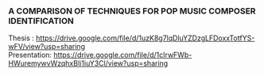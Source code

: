 ### A COMPARISON OF TECHNIQUES FOR POP MUSIC COMPOSER IDENTIFICATION

Thesis : https://drive.google.com/file/d/1uzK8g7lqDluYZDzgLFDoxxTotfYS-wFV/view?usp=sharing <br />
Presentation: https://drive.google.com/file/d/1cIrwFWb-HWuremywvWzqhxBIi1iuY3Cl/view?usp=sharing


